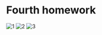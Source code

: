 #  Fourth homework

![1](https://i.imgur.com/LgrIRHe.png)
![2](https://i.imgur.com/xfAKzrt.png)
![3](https://i.imgur.com/pp0vhVg.png)
